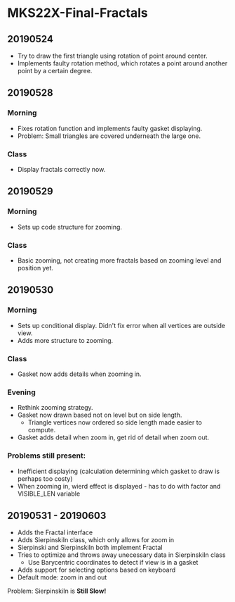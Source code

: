 # MKS22X-Final-Fractals

## 20190524
- Try to draw the first triangle using rotation of point around center.
- Implements faulty rotation method, which rotates a point around another point by a certain degree.

## 20190528
### Morning
- Fixes rotation function and implements faulty gasket displaying.
- Problem: Small triangles are covered underneath the large one.

### Class
- Display fractals correctly now.

## 20190529
### Morning
- Sets up code structure for zooming.

### Class
- Basic zooming, not creating more fractals based on zooming level and position yet.

## 20190530
### Morning
- Sets up conditional display. Didn't fix error when all vertices are outside view.
- Adds more structure to zooming.

### Class
- Gasket now adds details when zooming in.

### Evening
- Rethink zooming strategy.
- Gasket now drawn based not on level but on side length.
  - Triangle vertices now ordered so side length made easier to compute.
- Gasket adds detail when zoom in, get rid of detail when zoom out.

### Problems still present:
- Inefficient displaying (calculation determining which gasket to draw is perhaps too costy)
- When zooming in, wierd effect is displayed - has to do with factor and VISIBLE_LEN variable

## 20190531 - 20190603
- Adds the Fractal interface
- Adds SierpinskiIn class, which only allows for zoom in
- Sierpinski and SierpinskiIn both implement Fractal
- Tries to optimize and throws away unecessary data in SierpinskiIn class
  - Use Barycentric coordinates to detect if view is in a gasket
- Adds support for selecting options based on keyboard
- Default mode: zoom in and out

Problem: SierpinskiIn is __Still Slow!__
